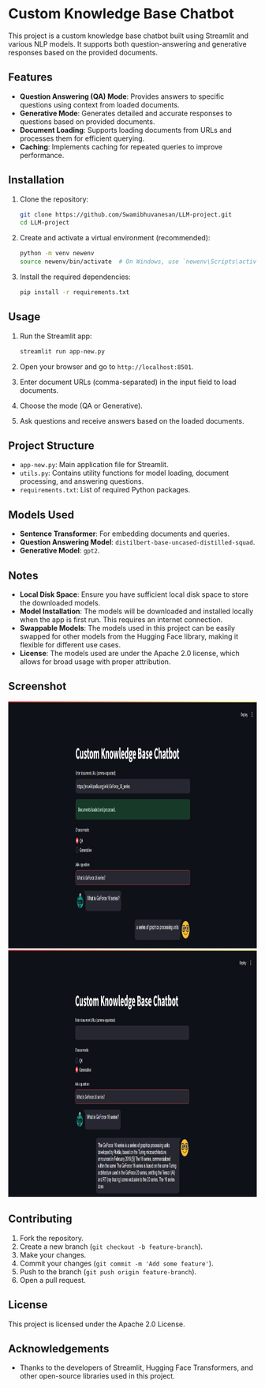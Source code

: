 # Custom Knowledge Base Chatbot

This project is a custom knowledge base chatbot built using Streamlit and various NLP models. It supports both question-answering and generative responses based on the provided documents.

## Features

- **Question Answering (QA) Mode**: Provides answers to specific questions using context from loaded documents.
- **Generative Mode**: Generates detailed and accurate responses to questions based on provided documents.
- **Document Loading**: Supports loading documents from URLs and processes them for efficient querying.
- **Caching**: Implements caching for repeated queries to improve performance.

## Installation

1. Clone the repository:

    ```bash
    git clone https://github.com/Swamibhuvanesan/LLM-project.git
    cd LLM-project
    ```

2. Create and activate a virtual environment (recommended):

    ```bash
    python -m venv newenv
    source newenv/bin/activate  # On Windows, use `newenv\Scripts\activate`
    ```

3. Install the required dependencies:

    ```bash
    pip install -r requirements.txt
    ```

## Usage

1. Run the Streamlit app:

    ```bash
    streamlit run app-new.py
    ```

2. Open your browser and go to `http://localhost:8501`.

3. Enter document URLs (comma-separated) in the input field to load documents.

4. Choose the mode (QA or Generative).

5. Ask questions and receive answers based on the loaded documents.

## Project Structure

- `app-new.py`: Main application file for Streamlit.
- `utils.py`: Contains utility functions for model loading, document processing, and answering questions.
- `requirements.txt`: List of required Python packages.

## Models Used

- **Sentence Transformer**: For embedding documents and queries.
- **Question Answering Model**: `distilbert-base-uncased-distilled-squad`.
- **Generative Model**: `gpt2`.

## Notes

- **Local Disk Space**: Ensure you have sufficient local disk space to store the downloaded models.
- **Model Installation**: The models will be downloaded and installed locally when the app is first run. This requires an internet connection.
- **Swappable Models**: The models used in this project can be easily swapped for other models from the Hugging Face library, making it flexible for different use cases.
- **License**: The models used are under the Apache 2.0 license, which allows for broad usage with proper attribution.

## Screenshot

<div align="center">
  <img src="https://github.com/Swamibhuvanesan/Other-works/blob/main/resource/QA.png" width="1500" height="500" alt="png">
</div>

<div align="center">
  <img src="https://github.com/Swamibhuvanesan/Other-works/blob/main/resource/Generative.png" width="1500" height="500" alt="png">
</div>

## Contributing

1. Fork the repository.
2. Create a new branch (`git checkout -b feature-branch`).
3. Make your changes.
4. Commit your changes (`git commit -m 'Add some feature'`).
5. Push to the branch (`git push origin feature-branch`).
6. Open a pull request.

## License

This project is licensed under the Apache 2.0 License.

## Acknowledgements

- Thanks to the developers of Streamlit, Hugging Face Transformers, and other open-source libraries used in this project.
